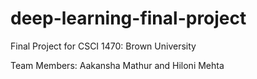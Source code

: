 # deep-learning-final-project
Final Project for CSCI 1470: Brown University

Team Members: Aakansha Mathur and Hiloni Mehta
